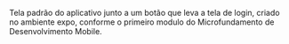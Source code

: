 Tela padrão do aplicativo junto a um botão que leva a tela de login, criado no ambiente expo, conforme o primeiro modulo do Microfundamento de Desenvolvimento Mobile.
